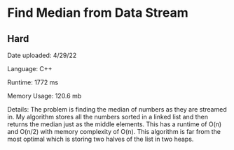 
# Find Median from Data Stream

## Hard

Date uploaded: 4/29/22

Language: C++

Runtime: 1772 ms

Memory Usage: 120.6 mb

Details: The problem is finding the median of numbers as they are streamed in. My algorithm stores all the numbers sorted in a linked list and then returns the median just as the middle elements. This has a runtime of O(n) and O(n/2) with memory complexity of O(n). This algorithm is far from the most optimal which is storing two halves of the list in two heaps.
